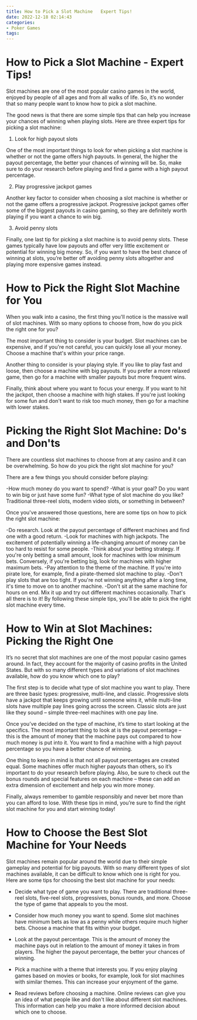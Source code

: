 ```yaml
---
title: How to Pick a Slot Machine   Expert Tips!
date: 2022-12-18 02:14:43
categories:
- Poker Games
tags:
---
```



#  How to Pick a Slot Machine - Expert Tips!

Slot machines are one of the most popular casino games in the world, enjoyed by people of all ages and from all walks of life. So, it’s no wonder that so many people want to know how to pick a slot machine.

The good news is that there are some simple tips that can help you increase your chances of winning when playing slots. Here are three expert tips for picking a slot machine:

1. Look for high payout slots

One of the most important things to look for when picking a slot machine is whether or not the game offers high payouts. In general, the higher the payout percentage, the better your chances of winning will be. So, make sure to do your research before playing and find a game with a high payout percentage.

2. Play progressive jackpot games

Another key factor to consider when choosing a slot machine is whether or not the game offers a progressive jackpot. Progressive jackpot games offer some of the biggest payouts in casino gaming, so they are definitely worth playing if you want a chance to win big.

3. Avoid penny slots

Finally, one last tip for picking a slot machine is to avoid penny slots. These games typically have low payouts and offer very little excitement or potential for winning big money. So, if you want to have the best chance of winning at slots, you’re better off avoiding penny slots altogether and playing more expensive games instead.

#  How to Pick the Right Slot Machine for You

When you walk into a casino, the first thing you'll notice is the massive wall of slot machines. With so many options to choose from, how do you pick the right one for you?

The most important thing to consider is your budget. Slot machines can be expensive, and if you're not careful, you can quickly lose all your money. Choose a machine that's within your price range.

Another thing to consider is your playing style. If you like to play fast and loose, then choose a machine with big payouts. If you prefer a more relaxed game, then go for a machine with smaller payouts but more frequent wins.

Finally, think about where you want to focus your energy. If you want to hit the jackpot, then choose a machine with high stakes. If you're just looking for some fun and don't want to risk too much money, then go for a machine with lower stakes.

#  Picking the Right Slot Machine: Do's and Don'ts

There are countless slot machines to choose from at any casino and it can be overwhelming. So how do you pick the right slot machine for you?

There are a few things you should consider before playing:

-How much money do you want to spend?
-What is your goal? Do you want to win big or just have some fun?
-What type of slot machine do you like? Traditional three-reel slots, modern video slots, or something in between?

Once you've answered those questions, here are some tips on how to pick the right slot machine:

-Do research. Look at the payout percentage of different machines and find one with a good return.
-Look for machines with high jackpots. The excitement of potentially winning a life-changing amount of money can be too hard to resist for some people. 
-Think about your betting strategy. If you're only betting a small amount, look for machines with low minimum bets. Conversely, if you're betting big, look for machines with higher maximum bets. 
-Pay attention to the theme of the machine. If you're into pirate lore, for example, find a pirate-themed slot machine to play. 
-Don't play slots that are too tight. If you're not winning anything after a long time, it's time to move on to another machine. 
-Don't sit at the same machine for hours on end. Mix it up and try out different machines occasionally. 
That's all there is to it! By following these simple tips, you'll be able to pick the right slot machine every time.

#  How to Win at Slot Machines: Picking the Right One 

It’s no secret that slot machines are one of the most popular casino games around. In fact, they account for the majority of casino profits in the United States. But with so many different types and variations of slot machines available, how do you know which one to play? 

The first step is to decide what type of slot machine you want to play. There are three basic types: progressive, multi-line, and classic. Progressive slots have a jackpot that keeps growing until someone wins it, while multi-line slots have multiple pay lines going across the screen. Classic slots are just like they sound – simple three-reel machines with one pay line. 

Once you’ve decided on the type of machine, it’s time to start looking at the specifics. The most important thing to look at is the payout percentage – this is the amount of money that the machine pays out compared to how much money is put into it. You want to find a machine with a high payout percentage so you have a better chance of winning. 

One thing to keep in mind is that not all payout percentages are created equal. Some machines offer much higher payouts than others, so it’s important to do your research before playing. Also, be sure to check out the bonus rounds and special features on each machine – these can add an extra dimension of excitement and help you win more money. 

Finally, always remember to gamble responsibly and never bet more than you can afford to lose. With these tips in mind, you’re sure to find the right slot machine for you and start winning today!

#  How to Choose the Best Slot Machine for Your Needs

Slot machines remain popular around the world due to their simple gameplay and potential for big payouts. With so many different types of slot machines available, it can be difficult to know which one is right for you. Here are some tips for choosing the best slot machine for your needs:

- Decide what type of game you want to play. There are traditional three-reel slots, five-reel slots, progressives, bonus rounds, and more. Choose the type of game that appeals to you the most.

- Consider how much money you want to spend. Some slot machines have minimum bets as low as a penny while others require much higher bets. Choose a machine that fits within your budget.

- Look at the payout percentage. This is the amount of money the machine pays out in relation to the amount of money it takes in from players. The higher the payout percentage, the better your chances of winning.

- Pick a machine with a theme that interests you. If you enjoy playing games based on movies or books, for example, look for slot machines with similar themes. This can increase your enjoyment of the game.

- Read reviews before choosing a machine. Online reviews can give you an idea of what people like and don't like about different slot machines. This information can help you make a more informed decision about which one to choose.